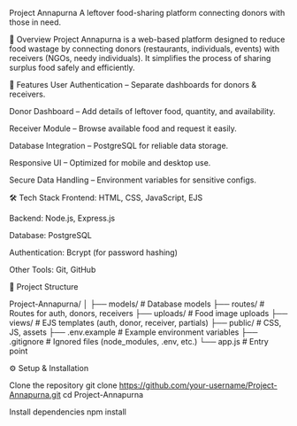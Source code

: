 Project Annapurna
A leftover food-sharing platform connecting donors with those in need.


📌 Overview
Project Annapurna is a web-based platform designed to reduce food wastage by connecting donors (restaurants, individuals, events) with receivers (NGOs, needy individuals).
It simplifies the process of sharing surplus food safely and efficiently.


🚀 Features
User Authentication – Separate dashboards for donors & receivers.

Donor Dashboard – Add details of leftover food, quantity, and availability.

Receiver Module – Browse available food and request it easily.

Database Integration – PostgreSQL for reliable data storage.

Responsive UI – Optimized for mobile and desktop use.

Secure Data Handling – Environment variables for sensitive configs.


🛠 Tech Stack
Frontend: HTML, CSS, JavaScript, EJS

Backend: Node.js, Express.js

Database: PostgreSQL

Authentication: Bcrypt (for password hashing)

Other Tools: Git, GitHub


📂 Project Structure

Project-Annapurna/
│
├── models/           # Database models
├── routes/           # Routes for auth, donors, receivers
├── uploads/          # Food image uploads
├── views/            # EJS templates (auth, donor, receiver, partials)
├── public/           # CSS, JS, assets
├── .env.example      # Example environment variables
├── .gitignore        # Ignored files (node_modules, .env, etc.)
└── app.js            # Entry point


⚙️ Setup & Installation

Clone the repository
git clone https://github.com/your-username/Project-Annapurna.git
cd Project-Annapurna

Install dependencies
npm install


